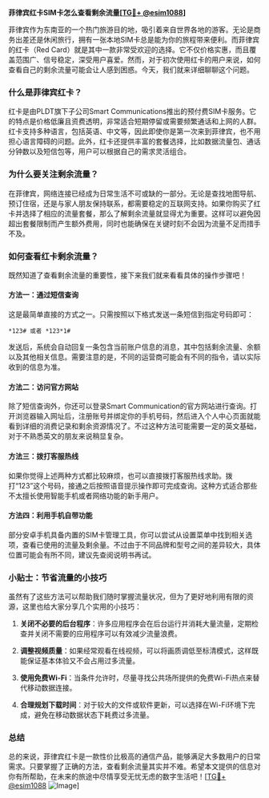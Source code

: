 **菲律宾红卡SIM卡怎么查看剩余流量[[TG💪+ @esim1088](https://t.me/s/esim1088)]**

菲律宾作为东南亚的一个热门旅游目的地，吸引着来自世界各地的游客。无论是商务出差还是休闲旅行，拥有一张本地SIM卡总是能为你的旅程带来便利。而菲律宾的红卡（Red Card）就是其中一款非常受欢迎的选择。它不仅价格实惠，而且覆盖范围广、信号稳定，深受用户喜爱。然而，对于初次使用红卡的用户来说，如何查看自己的剩余流量可能会让人感到困惑。今天，我们就来详细聊聊这个问题。

### **什么是菲律宾红卡？**

红卡是由PLDT旗下子公司Smart Communications推出的预付费SIM卡服务。它的特点是价格低廉且资费透明，非常适合短期停留或需要频繁通话和上网的人群。红卡支持多种语言，包括英语、中文等，因此即使你是第一次来到菲律宾，也不用担心语言障碍的问题。此外，红卡还提供丰富的套餐选择，比如数据流量包、通话分钟数以及短信包等，用户可以根据自己的需求灵活组合。

### **为什么要关注剩余流量？**

在菲律宾，网络连接已经成为日常生活不可或缺的一部分。无论是查找地图导航、预订住宿，还是与家人朋友保持联系，都需要稳定的互联网支持。如果你购买了红卡并选择了相应的流量套餐，那么了解剩余流量就显得尤为重要。这样可以避免因超出套餐限制而产生额外费用，同时也能确保在关键时刻不会因为流量不足而措手不及。

### **如何查看红卡剩余流量？**

既然知道了查看剩余流量的重要性，接下来我们就来看看具体的操作步骤吧！

#### **方法一：通过短信查询**
这是最简单直接的方式之一。只需按照以下格式发送一条短信到指定号码即可：

```
*123# 或者 *123*1#
```

发送后，系统会自动回复一条包含当前账户信息的消息，其中包括剩余流量、余额以及其他相关信息。需要注意的是，不同的运营商可能会有不同的指令，请以实际收到的信息为准。

#### **方法二：访问官方网站**
除了短信查询外，你还可以登录Smart Communication的官方网站进行查询。打开浏览器输入网址后，注册账号并绑定你的手机号码，然后进入个人中心页面就能看到详细的消费记录和剩余资源情况了。不过这种方法可能需要一定的英文基础，对于不熟悉英文的朋友来说稍显复杂。

#### **方法三：拨打客服热线**
如果你觉得上述两种方式都比较麻烦，也可以直接拨打客服热线求助。拨打“123”这个号码，接通之后按照语音提示操作即可完成查询。这种方式适合那些不太擅长使用智能手机或者网络功能的新手用户。

#### **方法四：利用手机自带功能**
部分安卓手机具备内置的SIM卡管理工具，你可以尝试从设置菜单中找到相关选项，查看已使用的流量及剩余量。不过由于不同品牌和型号之间的差异较大，具体位置可能会有所不同，建议先查阅说明书再试。

### **小贴士：节省流量的小技巧**

虽然有了这些方法可以帮助我们随时掌握流量状况，但为了更好地利用有限的资源，这里也给大家分享几个实用的小技巧：

1. **关闭不必要的后台程序**：许多应用程序会在后台运行并消耗大量流量，定期检查并关闭不需要的应用程序可以有效减少流量浪费。
   
2. **调整视频质量**：如果经常观看在线视频，可以将画质调低至标清模式，这样既能保证基本体验又不会占用过多流量。

3. **使用免费Wi-Fi**：当条件允许时，尽量寻找公共场所提供的免费Wi-Fi热点来替代移动数据连接。

4. **合理规划下载时间**：对于较大的文件或软件更新，可以选择在Wi-Fi环境下完成，避免在移动数据状态下耗费过多流量。

### **总结**

总的来说，菲律宾红卡是一款性价比极高的通信产品，能够满足大多数用户的日常需求。只要掌握了正确的方法，查看剩余流量其实并不难。希望本文提供的信息对你有所帮助，在未来的旅途中尽情享受无忧无虑的数字生活吧！[[TG💪+ @esim1088](https://t.me/s/esim1088) ![Image](https://i.postimg.cc/4NQfJmqS/Snipaste-2025-05-13-00-14-12.png)]